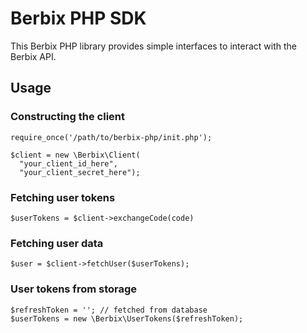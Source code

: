 # Berbix PHP SDK

This Berbix PHP library provides simple interfaces to interact with the Berbix API.

## Usage

### Constructing the client

    require_once('/path/to/berbix-php/init.php');

    $client = new \Berbix\Client(
      "your_client_id_here",
      "your_client_secret_here");

### Fetching user tokens

    $userTokens = $client->exchangeCode(code)

### Fetching user data

    $user = $client->fetchUser($userTokens);

### User tokens from storage

    $refreshToken = ''; // fetched from database
    $userTokens = new \Berbix\UserTokens($refreshToken);
